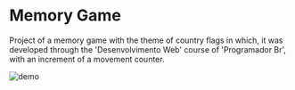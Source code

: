 # Memory Game
Project of a memory game with the theme of country flags in which, it was developed through the 'Desenvolvimento Web' course of 'Programador Br', with an increment of a movement counter.

![demo](https://user-images.githubusercontent.com/83189320/118296473-03bc2000-b4ab-11eb-9d42-0debb644025a.gif)
